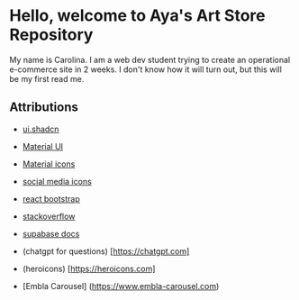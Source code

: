 # Hello, welcome to Aya's Art Store Repository

My name is Carolina. I am a web dev student trying to create an operational e-commerce site in 2 weeks. I don't know how it will turn out, but this will be my first read me.

## Attributions

- [ui.shadcn](https://ui.shadcn.com/docs)
- [Material UI](https://mui.com/core/)
- [Material icons](https://mui.com/material-ui/material-icons/)
- [social media icons](https://nucleoapp.com/social-media-icons)
- [react bootstrap](https://react-bootstrap.netlify.app/docs/components/carousel/)

- [stackoverflow](https://stackoverflow.com/questions/62386582/environment-variables-not-working-next-js-9-4-4)
- [supabase docs](https://supabase.com/docs/reference/javascript/introduction)
- (chatgpt for questions) [https://chatgpt.com]
- (heroicons) [https://heroicons.com]

- [Embla Carousel] (https://www.embla-carousel.com)
